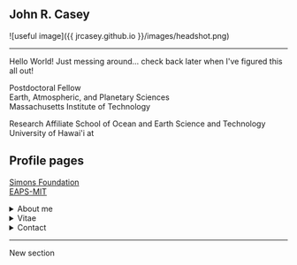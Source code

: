 
## John R. Casey

![useful image]({{ jrcasey.github.io }}/images/headshot.png)
 - - - 
Hello World! Just messing around... check back later when I've figured this all out!

Postdoctoral Fellow  
Earth, Atmospheric, and Planetary Sciences  
Massachusetts Institute of Technology  

Research Affiliate
School of Ocean and Earth Science and Technology
University of Hawai'i at 
## Profile pages
[Simons Foundation](https://www.simonsfoundation.org/team/john-casey/)  
[EAPS-MIT](http://paocweb.mit.edu/people/jrcasey)  

<details><summary>About me</summary>
<p>

+ Research Interests
    + Microbial oceanography
    + Biothermodynamics
+ Non-research Interests

</p>
</details>

<details><summary>Vitae</summary>

[CV](./docs/CV_20190604.pdf)
</details>

<details><summary>Contact</summary>

jrcasey at hawaii.edu  
jrcasey at mit.edu  
[Twitter](https://twitter.com/tako_poke)

</details>

 - - -
 
 New section

